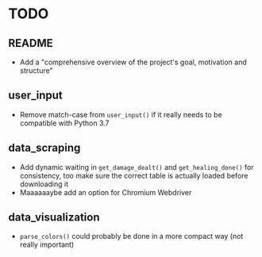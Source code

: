 # TODO

## README

* Add a "comprehensive overview of the project's goal, motivation and structure"

## user_input

* Remove match-case from `user_input()` if it really needs to be compatible with Python 3.7

## data_scraping

* Add dynamic waiting in `get_damage_dealt()` and `get_healing_done()` for consistency, too make sure the correct table is actually loaded before downloading it
* Maaaaaaybe add an option for Chromium Webdriver

## data_visualization

* `parse_colors()` could probably be done in a more compact way (not really important)
